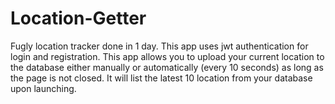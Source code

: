 # Location-Getter

Fugly location tracker done in 1 day. This app uses jwt authentication for login and registration. This app allows you to upload your current location to the database either manually or automatically (every 10 seconds) as long as the page is not closed. It will list the latest 10 location from your database upon launching.
